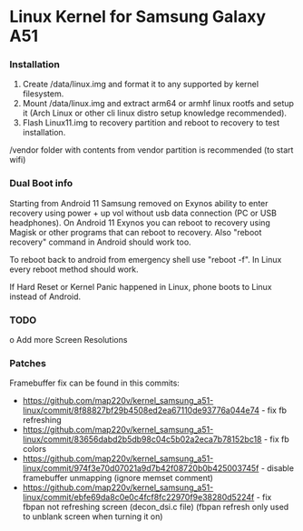 # Linux Kernel for Samsung Galaxy A51
### Installation
1. Create /data/linux.img and format it to any supported by kernel filesystem.
2. Mount /data/linux.img and extract arm64 or armhf linux rootfs and setup it (Arch Linux or other cli linux distro setup knowledge recommended).
3. Flash Linux11.img to recovery partition and reboot to recovery to test installation.

/vendor folder with contents from vendor partition is recommended (to start wifi)

### Dual Boot info
Starting from Android 11 Samsung removed on Exynos ability to enter recovery using power + up vol without usb data connection (PC or USB headphones).
On Android 11 Exynos you can reboot to recovery using Magisk or other programs that can reboot to recovery.
Also "reboot recovery" command in Android should work too.

To reboot back to android from emergency shell use "reboot -f". In Linux every reboot method should work.

If Hard Reset or Kernel Panic happened in Linux, phone boots to Linux instead of Android.

### TODO
o Add more Screen Resolutions

### Patches
Framebuffer fix can be found in this commits:
- https://github.com/map220v/kernel_samsung_a51-linux/commit/8f88827bf29b4508ed2ea67110de93776a044e74 - fix fb refreshing
- https://github.com/map220v/kernel_samsung_a51-linux/commit/83656dabd2b5db98c04c5b02a2eca7b78152bc18 - fix fb colors
- https://github.com/map220v/kernel_samsung_a51-linux/commit/974f3e70d07021a9d7b42f08720b0b425003745f - disable framebuffer unmapping (ignore memset comment)
- https://github.com/map220v/kernel_samsung_a51-linux/commit/ebfe69da8c0e0c4fcf8fc22970f9e38280d5224f - fix fbpan not refreshing screen (decon_dsi.c file) (fbpan refresh only used to unblank screen when turning it on)

